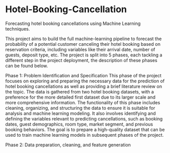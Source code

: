 # Hotel-Booking-Cancellation
Forecasting hotel booking cancellations using Machine Learning techniques.

This project aims to build the full machine-learning pipeline to forecast the probability of a potential customer canceling their hotel booking based on reservation criteria, including variables like their arrival date, number of guests, deposit type, etc. The project is split into 5 phases, each tackling a different step in the project deployment, the description of these phases can be found below.

Phase 1: Problem Identification and Specification
This phase of the project focuses on exploring and preparing the necessary data for the prediction of hotel booking cancellations as well as providing a brief literature review on the topic. The data is gathered from two hotel booking datasets, with a preference for the more detailed first dataset due to its larger scale and more comprehensive information. The functionality of this phase includes cleaning, organizing, and structuring the data to ensure it is suitable for analysis and machine learning modeling. It also involves identifying and defining the variables relevant to predicting cancellations, such as booking dates, guest demographics, room type, market segment, and previous booking behaviors. The goal is to prepare a high-quality dataset that can be used to train machine learning models in subsequent phases of the project.

Phase 2: Data preparation, cleaning, and feature generation
